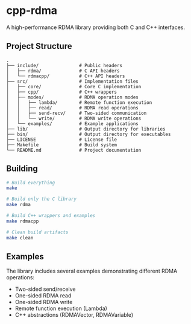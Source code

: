 # cpp-rdma

A high-performance RDMA library providing both C and C++ interfaces.

## Project Structure

```
.
├── include/               # Public headers
│   ├── rdma/              # C API headers
│   └── rdmacpp/           # C++ API headers
├── src/                   # Implementation files
│   ├── core/              # Core C implementation
│   ├── cpp/               # C++ wrappers
│   ├── modes/             # RDMA operation modes
│   │   ├── lambda/        # Remote function execution
│   │   ├── read/          # RDMA read operations
│   │   ├── send-recv/     # Two-sided communication
│   │   └── write/         # RDMA write operations
│   └── examples/          # Example applications
├── lib/                   # Output directory for libraries
├── bin/                   # Output directory for executables
├── LICENSE                # License file
├── Makefile               # Build system
└── README.md              # Project documentation
```

## Building

```bash
# Build everything
make

# Build only the C library
make rdma

# Build C++ wrappers and examples
make rdmacpp

# Clean build artifacts
make clean
```

## Examples

The library includes several examples demonstrating different RDMA operations:

- Two-sided send/receive
- One-sided RDMA read
- One-sided RDMA write
- Remote function execution (Lambda)
- C++ abstractions (RDMAVector, RDMAVariable)
